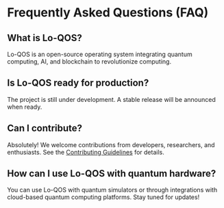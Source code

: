 
# Frequently Asked Questions (FAQ)

## What is Lo-QOS?

Lo-QOS is an open-source operating system integrating quantum computing, AI, and blockchain to revolutionize computing.

## Is Lo-QOS ready for production?

The project is still under development. A stable release will be announced when ready.

## Can I contribute?

Absolutely! We welcome contributions from developers, researchers, and enthusiasts. See the [Contributing Guidelines](./CONTRIBUTING.md) for details.

## How can I use Lo-QOS with quantum hardware?

You can use Lo-QOS with quantum simulators or through integrations with cloud-based quantum computing platforms. Stay tuned for updates!
